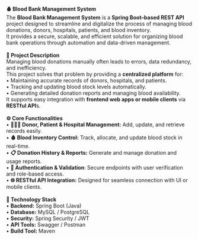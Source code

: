 **🩸 Blood Bank Management System**<br>
The **Blood Bank Management System** is a **Spring Boot–based REST API** project designed to streamline and digitalize the process of managing blood donations, donors, hospitals, patients, and blood inventory. <br>
It provides a secure, scalable, and efficient solution for organizing blood bank operations through automation and data-driven management. <br>
<br>
**📘 Project Description**<br>
Managing blood donations manually often leads to errors, data redundancy, and inefficiency.<br>
This project solves that problem by providing a **centralized platform** for:<br>
•	Maintaining accurate records of donors, hospitals, and patients.<br>
•	Tracking and updating blood stock levels automatically.<br>
•	Generating detailed donation reports and managing blood availability.<br>
It supports easy integration with **frontend web apps or mobile clients** via **RESTful API**s.<br>
<br>
**⚙️ Core Functionalities**<br>
•	**🧑‍🤝‍🧑 Donor, Patient & Hospital Management:** Add, update, and retrieve records easily.<br>
•	**🩸 Blood Inventory Control:** Track, allocate, and update blood stock in real-time.<br>
•	**📋 Donation History & Reports:** Generate and manage donation and usage reports.<br>
•	**🔐 Authentication & Validation**: Secure endpoints with user verification and role-based access.<br>
•	**🌐 RESTful API Integration:** Designed for seamless connection with UI or mobile clients.<br>
<br>
**🧰 Technology Stack**<br>
•	**Backend:** Spring Boot (Java)<br>
•	**Database:** MySQL / PostgreSQL<br>
•	**Security:** Spring Security / JWT<br>
•	**API Tools:** Swagger / Postman<br>
•	**Build Tool:** Maven<br>



